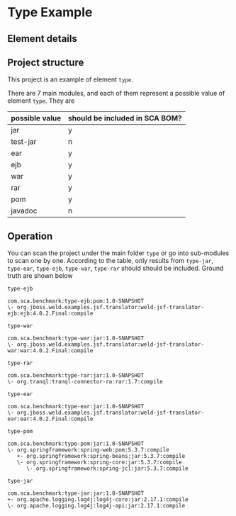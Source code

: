 #  Type Example

## Element details

## Project structure

This project is an example of element `type`.

There are 7 main modules, and each of them represent a possible value of element `type`. They are

| possible value | should be included in SCA BOM? |
| -------------- | ------------------------------ |
| jar            | y                              |
| test-jar       | n                              |
| ear            | y                              |
| ejb            | y                              |
| war            | y                              |
| rar            | y                              |
| pom            | y                              |
| javadoc        | n                              |

## Operation

You can scan the project under the main folder `type` or go into sub-modules to scan one by one. According to the table, only results from `type-jar`, `type-ear`, `type-ejb`, `type-war`, `type-rar` should should be included. Ground truth are shown below



`type-ejb`

```
com.sca.benchmark:type-ejb:pom:1.0-SNAPSHOT
\- org.jboss.weld.examples.jsf.translator:weld-jsf-translator-ejb:ejb:4.0.2.Final:compile
```



`type-war`

```
com.sca.benchmark:type-war:jar:1.0-SNAPSHOT
\- org.jboss.weld.examples.jsf.translator:weld-jsf-translator-war:war:4.0.2.Final:compile
```



`type-rar`

```
com.sca.benchmark:type-rar:jar:1.0-SNAPSHOT
\- org.tranql:tranql-connector-ra:rar:1.7:compile
```



`type-ear`

```
com.sca.benchmark:type-ear:jar:1.0-SNAPSHOT
\- org.jboss.weld.examples.jsf.translator:weld-jsf-translator-ear:ear:4.0.2.Final:compile
```



`type-pom`

```
com.sca.benchmark:type-pom:jar:1.0-SNAPSHOT
\- org.springframework:spring-web:pom:5.3.7:compile
   +- org.springframework:spring-beans:jar:5.3.7:compile
   \- org.springframework:spring-core:jar:5.3.7:compile
      \- org.springframework:spring-jcl:jar:5.3.7:compile
```



`type-jar`

```
com.sca.benchmark:type-jar:jar:1.0-SNAPSHOT
+- org.apache.logging.log4j:log4j-core:jar:2.17.1:compile
\- org.apache.logging.log4j:log4j-api:jar:2.17.1:compile
```

